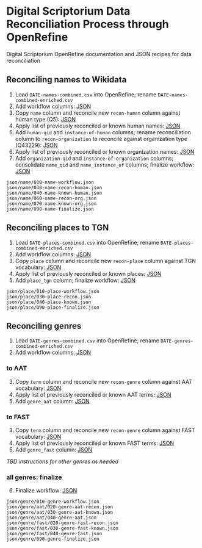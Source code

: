 # Digital Scriptorium Data Reconciliation Process through OpenRefine

Digital Scriptorium OpenRefine documentation and JSON recipes for data reconciliation

## Reconciling names to Wikidata

1. Load `DATE-names-combined.csv` into OpenRefine; rename `DATE-names-combined-enriched.csv`
2. Add workflow columns: [JSON][name_workflow]
3. Copy `name` column and reconcile new `recon-human` column against human type (Q5): [JSON][name_recon_human]
4. Apply list of previously reconciled or known human names: [JSON][name_known_human]
5. Add `human-qid` and `instance-of-human` columns; rename reconciliation column to `recon-organization` to reconcile against organization type (Q43229): [JSON][name_recon_org]
6. Apply list of previously reconciled or known organization names: [JSON][name_known_org]
7. Add `organization-qid` and `instance-of-organization` columns; consolidate `name_qid` and `name_instance_of` columns; finalize workflow: [JSON][name_finalize]

[name_workflow]:    json/name/010-name-workflow.json
[name_recon_human]: json/name/030-name-recon-human.json
[name_known_human]: json/name/040-name-known-human.json
[name_recon_org]:   json/name/060-name-recon-org.json
[name_known_org]:   json/name/070-name-known-org.json
[name_finalize]:    json/name/090-name-finalize.json

```
json/name/010-name-workflow.json
json/name/030-name-recon-human.json
json/name/040-name-known-human.json
json/name/060-name-recon-org.json
json/name/070-name-known-org.json
json/name/090-name-finalize.json
```

## Reconciling places to TGN

1. Load `DATE-places-combined.csv` into OpenRefine; rename `DATE-places-combined-enriched.csv`
2. Add workflow columns: [JSON][place_workflow]
3. Copy `place` column and reconcile new `recon-place` column against TGN vocabulary: [JSON][place_recon]
4. Apply list of previously reconciled or known places: [JSON][place_known]
5. Add `place_tgn` column; finalize workflow: [JSON][place_finalize]

[place_workflow]:    json/place/010-place-workflow.json
[place_recon]:       json/place/030-place-recon.json
[place_known]:       json/place/040-place-known.json
[place_finalize]:    json/place/090-place-finalize.json

```
json/place/010-place-workflow.json
json/place/030-place-recon.json
json/place/040-place-known.json
json/place/090-place-finalize.json
```

## Reconciling genres

1. Load `DATE-genres-combined.csv` into OpenRefine; rename `DATE-genres-combined-enriched.csv`
2. Add workflow columns: [JSON][genre_workflow]

[genre_workflow]: json/genre/010-genre-workflow.json

### to AAT

3. Copy `term` column and reconcile new `recon-genre` column against AAT vocabulary: [JSON][genre_aat_recon]
4. Apply list of previously reconciled or known AAT terms: [JSON][genre_aat_known]
5. Add `genre_aat` column: [JSON][genre_aat]

[genre_aat_recon]:   json/genre/aat/020-genre-aat-recon.json
[genre_aat_known]:   json/genre/aat/030-genre-aat-known.json
[genre_aat]:         json/genre/aat/040-genre-aat.json

### to FAST

3. Copy `term` column and reconcile new `recon-genre` column against FAST vocabulary: [JSON][genre_fast_recon]
4. Apply list of previously reconciled or known FAST terms: [JSON][genre_fast_known]
5. Add `genre_fast` column: [JSON][genre_fast]

[genre_fast_recon]:   json/genre/aat/020-genre-fast-recon.json
[genre_fast_known]:   json/genre/aat/030-genre-fast-known.json
[genre_fast]:         json/genre/aat/040-genre-fast.json

*TBD instructions for other genres as needed*

### all genres: finalize

6. Finalize workflow: [JSON][genre_finalize]

[genre_finalize]:    json/genre/090-genre-finalize.json

```
json/genre/010-genre-workflow.json
json/genre/aat/020-genre-aat-recon.json
json/genre/aat/030-genre-aat-known.json
json/genre/aat/040-genre-aat.json
json/genre/fast/020-genre-fast-recon.json
json/genre/fast/030-genre-fast-known.json
json/genre/fast/040-genre-fast.json
json/genre/090-genre-finalize.json
```
